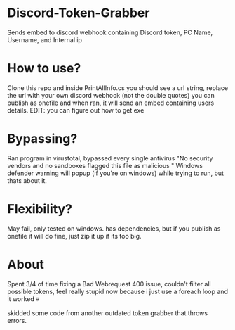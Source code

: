 # Discord-Token-Grabber
Sends embed to discord webhook containing Discord token, PC Name, Username, and  Internal ip


# How to use?
Clone this repo and inside PrintAllInfo.cs you should see a url string, replace the url with your own discord webhook (not the double quotes)
you can publish as onefile and when ran, it will send an embed containing users details. EDIT: you can figure out how to get exe


# Bypassing?
Ran program in virustotal, bypassed every single antivirus "No security vendors and no sandboxes flagged this file as malicious
" Windows defender warning will popup (if you're on windows) while trying to run, but thats about it.

# Flexibility?
May fail, only tested on windows. has dependencies, but if you publish as onefile it will do fine, just zip it up if its too big.


# About
Spent 3/4 of time fixing a Bad Webrequest 400 issue, couldn't filter all possible tokens, feel really stupid now because i just use a foreach loop and it worked 💀




skidded some code from another outdated token grabber that throws errors.

